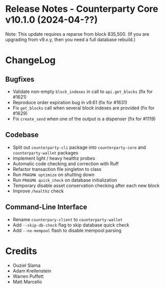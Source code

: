 # Release Notes - Counterparty Core v10.1.0 (2024-04-??)

Note: This update requires a reparse from block 835,500. (If you are upgrading from v9.x.y, then you need a full database rebuild.)

# ChangeLog

## Bugfixes
* Validate non-empty `block_indexes` in call to `api.get_blocks` (fix for #1621)
* Reproduce order expiration bug in v9.61 (fix for #1631)
* Fix `get_blocks` call when several block indexes are provided (fix for #1629)
* Fix `create_send` when one of the output is a dispenser (fix for #1119)

## Codebase
* Split out `counterparty-cli` package into `counterparty-core` and `counterparty-wallet` packages
* Implement light / heavy healthz probes
* Automatic code checking and correction with Ruff
* Refactor transaction file singleton to class
* Run `PRAGMA optimize` on shutting down
* Run `PRAGMA quick_check` on database initialization
* Temporary disable asset conservation checking after each new block
* Improve `/healthz` check

## Command-Line Interface
* Rename `counterpary-client` to `counterparty-wallet`
* Add `--skip-db-check` flag to skip database quick check
* Add `--no-mempool` flash to disable mempool parsing

# Credits
* Ouziel Slama
* Adam Krellenstein
* Warren Puffett
* Matt Marcello
